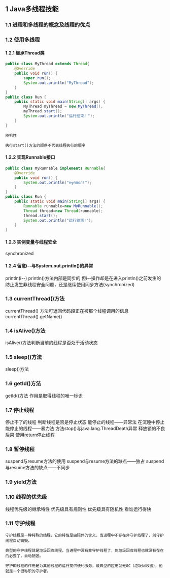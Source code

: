 ## 1 Java多线程技能
### 1.1 进程和多线程的概念及线程的优点
### 1.2 使用多线程
#### 1.2.1 继承Thread类
``` java
public class MyThread extends Thread{
	@Override
	public void run() {
		super.run();
		System.out.println("MyThread");
	}
}
public class Run {
	public static void main(String[] args) {
		MyThread myThread = new MyThread();
		myThread.start();
		System.out.println("运行结束！");
	}
}
```
    随机性

    执行start()方法的顺序不代表线程执行的顺序

#### 1.2.2 实现Runnable接口
``` Java
public class MyRunnable implements Runnable{
	@Override
	public void run() {
		System.out.println("н╦ллол!");
	}
}
public class Run {
	public static void main(String[] args) {
		Runnable runnable=new MyRunnable();
		Thread thread=new Thread(runnable);
		thread.start();
		System.out.println("运行结束!");
	}
}
```
#### 1.2.3 实例变量与线程安全
  synchronized

#### 1.2.4 留意i--与System.out.println()的异常
  println(i--)
  println()方法内部是同步的 但i--操作却是在进入println()之前发生的
  防止发生非线程安全问题，还是继续使用同步方法(synchronized)

### 1.3 currentThread()方法
  currentThread() 方法可返回代码段正在被那个线程调用的信息
  currentThread().getName()

### 1.4 isAlive()方法
  isAlive()方法判断当前的线程是否处于活动状态

### 1.5 sleep()方法
  sleep()方法

### 1.6 getId()方法
  getId()方法 作用是取得线程的唯一标识

### 1.7 停止线程
  停止不了的线程
  判断线程是否是停止状态
  能停止的线程——异常法
  在沉睡中停止
  能停止的线程——暴力法
  方法stop()与java.lang.ThreadDeath异常
  释放锁的不良后果
  使用return停止线程

### 1.8 暂停线程
  suspend与resume方法的使用
  suspend与resume方法的缺点——独占
  suspend与resume方法的缺点——不同步

### 1.9 yield方法

### 1.10 线程的优先级
  线程优先级的继承特性
  优先级具有规则性
  优先级具有随机性
  看谁运行得快

### 1.11 守护线程

	守护线程是一种特殊的线程，它的特性是由陪伴的含义，当进程中不存在非守护线程了，则守护线程自动销毁。

	典型的守护线程就是垃圾回收线程，当进程中没有非守护线程了，则垃圾回收线程也就没有存在的必要了，自动销毁。

	守护即线程的作用是为其他线程的运行提供便利服务，最典型的应用就是GC（垃圾回收器），他就是一个很称职的守护者。
